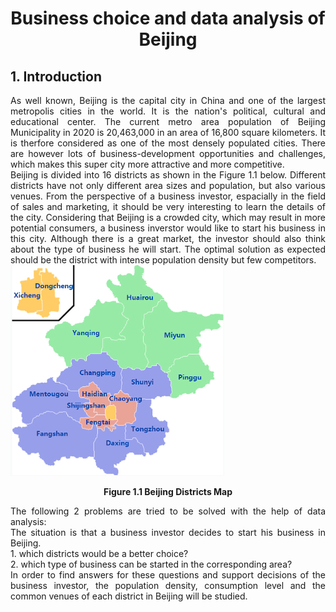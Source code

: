 # <center>Business choice and data analysis of Beijing</center>

## 1. Introduction

<div style="text-align: justify">  As well known, Beijing is the capital city in China and one of the largest metropolis cities in the world. It is the nation's political, cultural and educational center. The current metro area population of Beijing Municipality in 2020 is 20,463,000 in an area of 16,800 square kilometers. It is therfore considered as one of the most densely populated cities. There are however lots of business-development opportunities and challenges, which makes this super city more attractive and more competitive. </div>

<div style="text-align: justify"> Beijing is divided into 16 districts as shown in the Figure 1.1 below. Different districts have not only different area sizes and population, but also various venues. From the perspective of a business investor, espacially in the field of sales and marketing, it should be very interesting to learn the details of the city. Considering that Beijing is a crowded city, which may result in more potential consumers, a business inverstor would like to start his business in this city. Although there is a great market, the investor should also think about the type of business he will start. The optimal solution as expected should be the district with intense population density but few competitors. </div>

<img src="https://raw.githubusercontent.com/Celia-X/Coursera_Capstone/main/beijing-administrative-map.jpg" style="zoom:50%" />

 **<center>Figure 1.1 Beijing Districts Map</center>**

<div style="text-align: justify">The following 2 problems are tried to be solved with the help of data analysis:</div>
<div style="text-align: justify">The situation is that a business investor decides to start his business in Beijing.</div>
<div style="text-align: justify">1. which districts would be a better choice?</div>
<div style="text-align: justify">2. which type of business can be started in the corresponding area?</div>

<div style="text-align: justify">In order to find answers for these questions and support decisions of the business investor, the population density, consumption level and the common venues of each district in Beijing will be studied.</div>


```python

```
